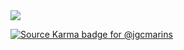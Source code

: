 <img src="https://~" onerror="alert(1)">

[![Source Karma badge for @jgcmarins](https://sourcekarma-og.vercel.app/api/jgcmarins/github)](https://sourcekarma.vercel.app/jgcmarins)
